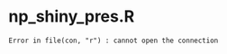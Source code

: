 np_shiny_pres.R
=======================

```
Error in file(con, "r") : cannot open the connection
```
